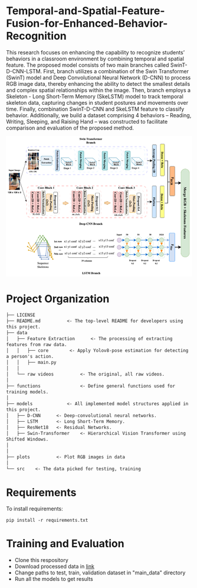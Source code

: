 # Temporal-and-Spatial-Feature-Fusion-for-Enhanced-Behavior-Recognition
This research focuses on enhancing the capability to recognize students’ behaviors in a classroom 
environment by combining temporal and spatial feature. The proposed model consists of two main branches
called SwinT-D-CNN-LSTM. First, branch utilizes a combination of the Swin Transformer (SwinT) model 
and Deep Convolutional Neural Network (D-CNN) to process RGB image data, thereby enhancing the ability 
to detect the smallest details and complex spatial relationships within the image. Then, branch employs a 
Skeleton - Long Short-Term Memory (SkeLSTM) model to track temporal skeleton data, capturing changes 
in student postures and movements over time. Finally, combination SwinT-D-CNN and SkeLSTM feature to 
classify behavior. Additionally, we build a dataset comprising 4 behaviors – Reading, Writing, Sleeping, and 
Raising Hand – was constructed to facilitate comparison and evaluation of the proposed method.

![Fusion architecture](https://github.com/meoxbust/Temporal-and-Spatial-Feature-Fusion-for-Enhanced-Behavior-Recognition/blob/main/assets/fusion.png)
# Project Organization
```
├── LICENSE
├── README.md          <- The top-level README for developers using this project.
├── data
│   ├── Feature Extraction      <- The processing of extracting features from raw data.
│   │   ├── core        <- Apply Yolov8-pose estimation for detecting a person's action.   
│   │   ├── main.py 
│   │      
│   └── raw videos          <- The original, all raw videos. 
│
├── functions               <- Define general functions used for training models.
│
├── models             <- All implemented model structures applied in this project.
│   ├── D-CNN      <- Deep-convolutional neural networks.
│   ├── LSTM       <- Long Short-Term Memory.
│   ├── ResNet18   <- Residual Networks.
│   ├── Swin-Transformer    <- Hierarchical Vision Transformer using Shifted Windows.
│
│
├── plots          <- Plot RGB images in data 
│  
└── src    <- The data picked for testing, training
```
# Requirements
To install requirements:
```
pip install -r requirements.txt
```
# Training and Evaluation
+ Clone this respository
+ Download processed data in [link](https://drive.google.com/drive/folders/1ole-QiwEmbxL-BLlR_cgPoCali2VwBVZ?usp=drive_link)
+ Change paths to test, train, validation dataset in "main_data" directory
+ Run all the models to get results
